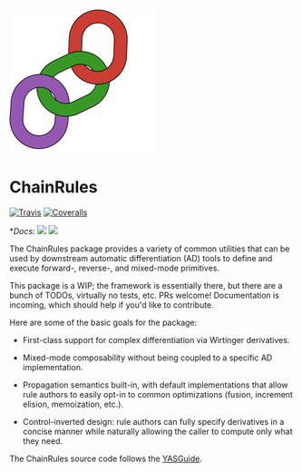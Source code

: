 <img src="docs/src/assets/logo.svg" width="256"/>

# ChainRules

[![Travis](https://travis-ci.org/JuliaDiff/ChainRules.jl.svg?branch=master)](https://travis-ci.org/JuliaDiff/ChainRules.jl)
[![Coveralls](https://coveralls.io/repos/github/JuliaDiff/ChainRules.jl/badge.svg?branch=master)](https://coveralls.io/github/JuliaDiff/ChainRules.jl?branch=master)

**Docs:* 
[![](https://img.shields.io/badge/docs-master-blue.svg)](https://JuliaDiff.github.io/ChainRules.jl/dev)
[![](https://img.shields.io/badge/docs-stable-blue.svg)](https://JuliaDiff.github.io/ChainRules.jl/stable)

The ChainRules package provides a variety of common utilities that can be used by downstream automatic differentiation (AD) tools to define and execute forward-, reverse-, and mixed-mode primitives.

This package is a WIP; the framework is essentially there, but there are a bunch of TODOs, virtually no tests, etc. PRs welcome! Documentation is incoming, which should help if you'd like to contribute.

Here are some of the basic goals for the package:

- First-class support for complex differentiation via Wirtinger derivatives.

- Mixed-mode composability without being coupled to a specific AD implementation.

- Propagation semantics built-in, with default implementations that allow rule authors to easily opt-in to common optimizations (fusion, increment elision, memoization, etc.).

- Control-inverted design: rule authors can fully specify derivatives in a concise manner while naturally allowing the caller to compute only what they need.

The ChainRules source code follows the [YASGuide](https://github.com/jrevels/YASGuide).
